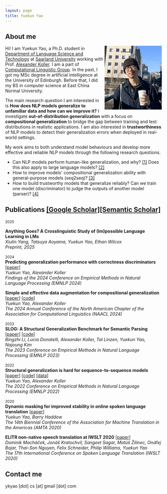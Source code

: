 ```yaml
---
layout: page
title: Yuekun Yao
---
```


## About me

  <img src="https://raw.githubusercontent.com/ykyaol7/ykyaol7.github.io/master/static/images/photo.jpg" 
       alt="photo" 
       style="float: right; margin-left: 20px; zoom: 20%;" />

Hi! I am Yuekun Yao, a Ph.D. student in [Department of Language Science and Technology](https://www.uni-saarland.de/en/department/lst.html) at [Saarland University](https://www.uni-saarland.de/en/home.html) working with Prof. [Alexander Koller](https://www.coli.uni-saarland.de/~koller/). I am a part of [Computational Linguistic Group](https://www.coli.uni-saarland.de/groups/AK/). In the past, I got my MSc degree in artificial intelligence at the University of Edinburgh. Before that, I did my BS in computer science at East China Normal University. 

The main research question I am interested in is **How does NLP models generalize to unfamiliar data and how can we improve it?** I investigate **out-of-distribution generalization** with a focus on **compositional generalization** to bridge the gap between training and test distributions in realistic applications. I am also interested in **trustworthiness** of NLP models to detect their generalization errors when deployed in real-world settings. 

My work aims to both understand model behaviours and develop more effective and reliable NLP models through the following research questions.

- Can NLP models perform human-like generalization, and why? [[1]](https://aclanthology.org/2022.emnlp-main.337/) Does this also apply to large language models? [[2]](https://aclanthology.org/2023.emnlp-main.194/)
- How to improve models' compositional generalization ability with general-purpose models (seq2seq)? [[3]](https://arxiv.org/abs/2401.09815)
- How to build trustworthy models that generalize reliably? Can we train one model (discriminator) to judge the outputs of another model (parser)? [[4]](https://arxiv.org/abs/2311.09422)



## Publications [[Google Scholar]](https://scholar.google.com/citations?user=sWCmrQEAAAAJ)[[Semantic Scholar]](https://www.semanticscholar.org/author/Yuekun-Yao/1733485928)

<small>2025</small>

<div style="margin-bottom: 1em;"> <strong>Anything Goes? A Crosslinguistic Study of (Im)possible Language Learning in LMs</strong><br> <em>Xiulin Yang, Tatsuya Aoyama, Yuekun Yao, Ethan Wilcox</em><br> <span style="font-style: italic;">Preprint, 2025</span> </div>
<small>2024</small>

<div style="margin-bottom: 1em;"> <strong>Predicting generalization performance with correctness discriminators</strong> [<a href="https://arxiv.org/abs/2311.09422">paper</a>]<br> <em>Yuekun Yao, Alexander Koller</em><br> <span style="font-style: italic;">Findings of the 2024 Conference on Empirical Methods in Natural Language Processing (EMNLP 2024)</span> </div> <div style="margin-bottom: 1em;"> <strong>Simple and effective data augmentation for compositional generalization</strong> [<a href="https://aclanthology.org/2024.naacl-long.25/">paper</a>] [<a href="https://github.com/coli-saar/data-augmentation-compgen">code</a>]<br> <em>Yuekun Yao, Alexander Koller</em><br> <span style="font-style: italic;">The 2024 Annual Conference of the North American Chapter of the Association for Computational Linguistics (NAACL 2024)</span> </div>
<small>2023</small>

<div style="margin-bottom: 1em;"> <strong>SLOG: A Structural Generalization Benchmark for Semantic Parsing</strong> [<a href="https://aclanthology.org/2023.emnlp-main.194/">paper</a>] [<a href="https://github.com/bingzhilee/SLOG">code</a>]<br> <em>Bingzhi Li, Lucia Donatelli, Alexander Koller, Tal Linzen, Yuekun Yao, Najoung Kim</em><br> <span style="font-style: italic;">The 2023 Conference on Empirical Methods in Natural Language Processing (EMNLP 2023)</span> </div>
<small>2022</small>

<div style="margin-bottom: 1em;"> <strong>Structural generalization is hard for sequence-to-sequence models</strong> [<a href="https://aclanthology.org/2022.emnlp-main.337/">paper</a>] [<a href="https://github.com/coli-saar/Seq2seq-on-COGS">code</a>] [<a href="https://github.com/coli-saar/Syntax-COGS">data</a>]<br> <em>Yuekun Yao, Alexander Koller</em><br> <span style="font-style: italic;">The 2022 Conference on Empirical Methods in Natural Language Processing (EMNLP 2022)</span> </div>
<small>2020</small>

<div style="margin-bottom: 1em;"> <strong>Dynamic masking for improved stability in online spoken language translation</strong> [<a href="https://aclanthology.org/2020.amta-research.12.pdf">paper</a>]<br> <em>Yuekun Yao, Barry Haddow</em><br> <span style="font-style: italic;">The 14th Biennial Conference of the Association for Machine Translation in the Americas (AMTA 2020)</span> </div> <div style="margin-bottom: 1em;"> <strong>ELITR non-native speech translation at IWSLT 2020</strong> [<a href="https://aclanthology.org/2020.iwslt-1.25.pdf">paper</a>]<br> <em>Dominik Macháček, Jonáš Kratochvíl, Sangeet Sagar, Matúš Žilinec, Ondřej Bojar, Thai-Son Nguyen, Felix Schneider, Philip Williams, Yuekun Yao</em><br> <span style="font-style: italic;">The 17th International Conference on Spoken Language Translation (IWSLT 2020)</span> </div>

## Contact me

ykyao [dot] cs [at] gmail [dot] com

